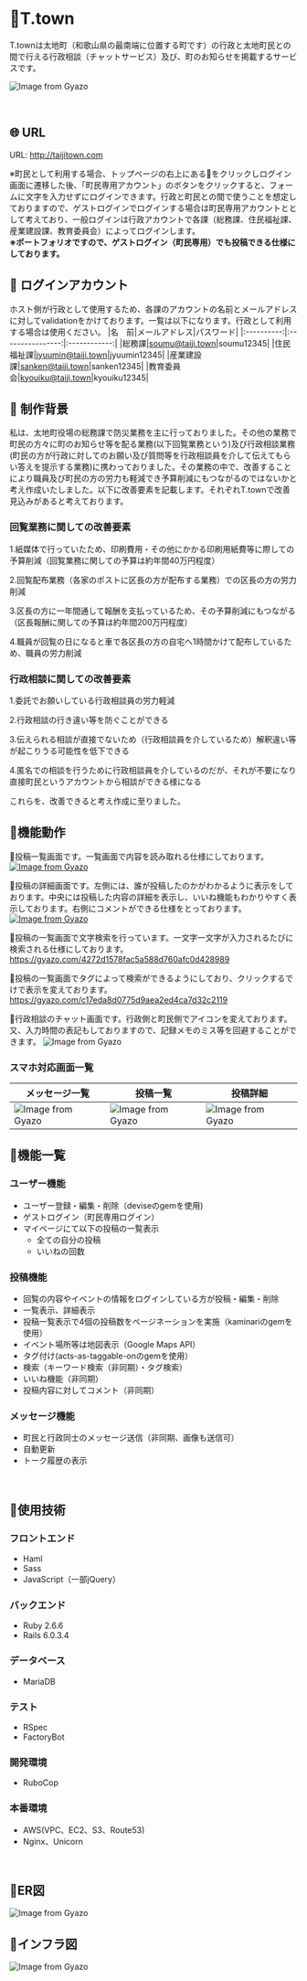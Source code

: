 # :whale2:T.town
T.townは太地町（和歌山県の最南端に位置する町です）の行政と太地町民との間で行える行政相談（チャットサービス）及び、町のお知らせを掲載するサービスです。

![Image from Gyazo](https://i.gyazo.com/0c57dcad8d5accd5ea80aca6a68501d2.jpg)

<br />

## :globe_with_meridians: URL
URL: http://taijitown.com

※町民として利用する場合、トップページの右上にある:bust_in_silhouette:をクリックしログイン画面に遷移した後、「町民専用アカウント」のボタンをクリックすると、フォームに文字を入力せずにログインできます。行政と町民との間で使うことを想定しておりますので、ゲストログインでログインする場合は町民専用アカウントととして考えており、一般ログインは行政アカウントで各課（総務課、住民福祉課、産業建設課、教育委員会）によってログインします。
<br/><strong>※ポートフォリオですので、ゲストログイン（町民専用）でも投稿できる仕様にしております。</strong>

## :bust_in_silhouette: ログインアカウント
ホスト側が行政として使用するため、各課のアカウントの名前とメールアドレスに対してvalidationをかけております。一覧は以下になります。行政として利用する場合は使用ください。
|名　前|メールアドレス|パスワード|
|:----------:|:----------------:|:------------:|
|総務課|soumu@taiji.town|soumu12345|
|住民福祉課|jyuumin@taiji.town|jyuumin12345|
|産業建設課|sanken@taiji.town|sanken12345|
|教育委員会|kyouiku@taiji.town|kyouiku12345|

## :thought_balloon: 制作背景
私は、太地町役場の総務課で防災業務を主に行っておりました。その他の業務で町民の方々に町のお知らせ等を配る業務(以下回覧業務という)及び行政相談業務(町民の方が行政に対してのお願い及び質問等を行政相談員を介して伝えてもらい答えを提示する業務)に携わっておりました。その業務の中で、改善することにより職員及び町民の方の労力も軽減でき予算削減にもつながるのではないかと考え作成いたしました。以下に改善要素を記載します。それぞれT.townで改善見込みがあると考えております。
### 回覧業務に関しての改善要素
<p>1.紙媒体で行っていたため、印刷費用・その他にかかる印刷用紙費等に際しての予算削減（回覧業務に関しての予算は約年間40万円程度）</p>
<p>2.回覧配布業務（各家のポストに区長の方が配布する業務）での区長の方の労力削減</p>
<p>3.区長の方に一年間通して報酬を支払っているため、その予算削減にもつながる（区長報酬に関しての予算は約年間200万円程度）</p>
<p>4.職員が回覧の日になると車で各区長の方の自宅へ1時間かけて配布しているため、職員の労力削減</p>

### 行政相談に関しての改善要素
<p>1.委託でお願いしている行政相談員の労力軽減</p>
<p>2.行政相談の行き違い等を防ぐことができる</p>
<p>3.伝えられる相談が直接でないため（行政相談員を介しているため）解釈違い等が起こりうる可能性を低下できる</p>
<p>4.匿名での相談を行うために行政相談員を介しているのだが、それが不要になり直接町民というアカウントから相談ができる様になる</p>
これらを、改善できると考え作成に至りました。

## :open_file_folder:機能動作
:large_blue_diamond:投稿一覧画面です。一覧画面で内容を読み取れる仕様にしております。
[![Image from Gyazo](https://i.gyazo.com/679379037d4f87d0962c01682ea1ed71.png)](https://gyazo.com/679379037d4f87d0962c01682ea1ed71)

:large_blue_diamond:投稿の詳細画面です。左側には、誰が投稿したのかがわかるように表示をしております。中央には投稿した内容の詳細を表示し、いいね機能もわかりやすく表示しております。右側にコメントができる仕様をとっております。
[![Image from Gyazo](https://i.gyazo.com/8d820f2694e98e461c6f0a7f1105ada3.png)](https://gyazo.com/8d820f2694e98e461c6f0a7f1105ada3)

:large_blue_diamond:投稿の一覧画面で文字検索を行っています。一文字一文字が入力されるたびに検索される仕様にしております。
https://gyazo.com/4272d1578fac5a588d760afc0d428989

:large_blue_diamond:投稿の一覧画面でタグによって検索ができるようにしており、クリックするでけで表示を変えております。
https://gyazo.com/c17eda8d0775d9aea2ed4ca7d32c2119

:large_blue_diamond:行政相談のチャット画面です。行政側と町民側でアイコンを変えております。又、入力時間の表記もしておりますので、記録メモのミス等を回避することができます。
![Image from Gyazo](https://i.gyazo.com/292d05f5e4ea038981c1c8abf0f49ef2.jpg)

### スマホ対応画面一覧
|メッセージ一覧|投稿一覧|投稿詳細|
|---|---|---|
|![Image from Gyazo](https://i.gyazo.com/6aa29d8bf385138d2c4d9c52683d6b59.png)|![Image from Gyazo](https://i.gyazo.com/29b27833d09233fdd1d9f8c79b55c19e.png)|![Image from Gyazo](https://i.gyazo.com/9f07e4473dec68d682ae245593032480.png)|


## :green_book:機能一覧

### ユーザー機能
- ユーザー登録・編集・削除（deviseのgemを使用)
- ゲストログイン（町民専用ログイン）
- マイページにて以下の投稿の一覧表示
  - 全ての自分の投稿
  - いいねの回数

### 投稿機能
- 回覧の内容やイベントの情報をログインしている方が投稿・編集・削除
- 一覧表示、詳細表示
- 投稿一覧表示で4個の投稿数をページネーションを実施（kaminariのgemを使用）
- イベント場所等は地図表示（Google Maps API）
- タグ付け(acts-as-taggable-onのgemを使用）
- 検索（キーワード検索（非同期）・タグ検索）
- いいね機能（非同期）
- 投稿内容に対してコメント（非同期）

### メッセージ機能
- 町民と行政同士のメッセージ送信（非同期、画像も送信可）
- 自動更新
- トーク履歴の表示


<br />

## :notebook:使用技術
### フロントエンド
- Haml
- Sass
- JavaScript（一部jQuery）

### バックエンド
- Ruby 2.6.6  
- Rails 6.0.3.4

### データベース
- MariaDB  

### テスト
- RSpec
- FactoryBot

### 開発環境
- RuboCop

### 本番環境
- AWS(VPC、EC2、S3、Route53) 
- Nginx、Unicorn

<br />

## :closed_book:ER図
![Image from Gyazo](https://i.gyazo.com/ab5438d5405ef6e6fece172122a48ca6.png)


## :orange_book:インフラ図
![Image from Gyazo](https://i.gyazo.com/afbb6850269c97204b8b4a81db1a53dc.png)

